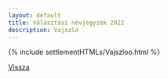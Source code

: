 ```yaml
---
layout: default
title: Választási névjegyzék 2022
description: Vajszló
---
```


{% include settlementHTMLs/Vajszloo.html %}

[Vissza](../)